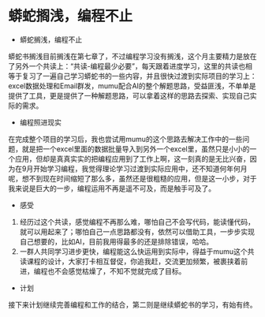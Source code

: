 # 蟒蛇搁浅，编程不止

- 蟒蛇搁浅，编程不止

蟒蛇书搁浅目前搁浅在第七章了，不过编程学习没有搁浅，这个月主要精力是放在了另外一个共读上：“共读-编程最少必要”，每天跟着进度学习，这里的共读也相等于复习了一遍自己学习蟒蛇书的一些内容，并且很快过渡到实际项目的学习上：excel数据处理和Email群发，mumu配合AI的整个解题思路，受益匪浅，不单单是提供了工具，更是提供了一种解题思路，可以拿着这样的思路去探索、实现自己实际的需求。

- 编程照进现实

在完成整个项目的学习后，我也尝试用mumu的这个思路去解决工作中的一些问题，就是把一个excel里面的数据批量导入到另外一个excel里，虽然只是小小的一个应用，但却是真真实实的把编程应用到了工作上啊，这一刻真的是无比兴奋，因为在9月开始学习编程，我觉得理论学习过渡到实际应用中，还不知道何年何月呢，想不到现在时间缩短了那么多，虽然还是很粗糙的应用，但是这一小步，对于我来说是巨大的一步，编程运用不再是遥不可及，而是触手可及了。

- 感受

1. 经历过这个共读，感觉编程不再那么难，哪怕自己不会写代码，能读懂代码，就可以用起来了；哪怕自己一点思路都没有，依然可以借助工具，一步步实现自己想要的，比如AI，目前我用得最多的还是排除错误，哈哈。
2. 一群人共同学习进步更快，编程能这么快运用到实际中，得益于mumu这个共读课程的设计，大家打卡相互督促，你追我赶，交流更加频繁，被裹挟着前进，编程也不会感觉枯燥了，不知不觉就完成了目标。

- 计划

接下来计划继续完善编程和工作的结合，第二则是继续蟒蛇书的学习，有始有终。

